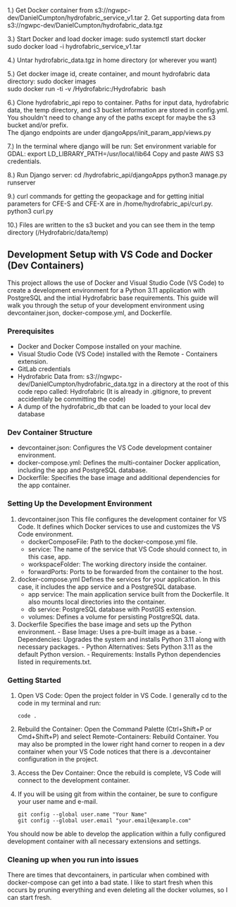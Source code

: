 1.)  Get Docker container from s3://ngwpc-dev/DanielCumpton/hydrofabric_service_v1.tar
2.   Get supporting data from s3://ngwpc-dev/DanielCumpton/hydrofabric_data.tgz

3.)  Start Docker and load docker image:  sudo systemctl start docker  
       sudo docker load -i hydrofabric_service_v1.tar

4.)  Untar hydrofabric_data.tgz in home directory (or wherever you want)

5.)  Get docker image id, create container, and mount hydrofabric data directory:
       sudo docker images  
       sudo docker run -ti -v <root path to where you untarred the hydrofabric data>/Hydrofabric:/Hydrofabric <image id from previous command > bash
                

6.)  Clone hydrofabric_api repo to container. 
                Paths for input data, hydrofabric data, the temp directory, and s3 bucket information are stored in
                config.yml.  You shouldn't need to change any of the paths except for maybe the s3 bucket and/or prefix.  
                 The django endpoints are under djangoApps/init_param_app/views.py
                
7.)  In the terminal where django will be run:
     Set environment variable for GDAL:  export LD_LIBRARY_PATH=/usr/local/lib64
     Copy and paste AWS S3 credentials.  
                 
8.)  Run Django server:  cd <root path>/hydrofabric_api/djangoApps
       python3 manage.py runserver
                
9.)  curl commands for getting the geopackage and for getting initial parameters for CFE-S and CFE-X are in 
     /home/hydrofabric_api/curl.py.
     python3 curl.py          
                 
10.)  Files are written to the s3 bucket and you can see them in the temp directory (/Hydrofabric/data/temp)

## Development Setup with VS Code and Docker (Dev Containers)

This project allows the use of Docker and Visual Studio Code (VS Code) to create a development environment for a Python 3.11 application with PostgreSQL and the intial Hydrofabric base requirements. This guide will walk you through the setup of your development environment using devcontainer.json, docker-compose.yml, and Dockerfile.

### Prerequisites
- Docker and Docker Compose installed on your machine.
- Visual Studio Code (VS Code) installed with the Remote - Containers extension.
- GitLab credentials
- Hydrofabric Data from: s3://ngwpc-dev/DanielCumpton/hydrofabric_data.tgz in a directory at the root of this code repo called: Hydrofabric (It is already in .gitignore, to prevent accidentlaly be committing the code)
- A dump of the hydrofabric_db that can be loaded to your local dev database

### Dev Container Structure
 - devcontainer.json: Configures the VS Code development container environment.
 - docker-compose.yml: Defines the multi-container Docker application, including the app and PostgreSQL database.
 - Dockerfile: Specifies the base image and additional dependencies for the app container.

### Setting Up the Development Environment
 1. devcontainer.json
This file configures the development container for VS Code. It defines which Docker services to use and customizes the VS Code environment.
       - dockerComposeFile: Path to the docker-compose.yml file.
       - service: The name of the service that VS Code should connect to, in this case, app.
       - workspaceFolder: The working directory inside the container.
       - forwardPorts: Ports to be forwarded from the container to the host.
 2. docker-compose.yml
Defines the services for your application. In this case, it includes the app service and a PostgreSQL database.
       - app service: The main application service built from the Dockerfile. It also mounts local directories into the container.
       - db service: PostgreSQL database with PostGIS extension.
       - volumes: Defines a volume for persisting PostgreSQL data.
3. Dockerfile
Specifies the base image and sets up the Python environment.
       - Base Image: Uses a pre-built image as a base.
       - Dependencies: Upgrades the system and installs Python 3.11 along with necessary packages.
       - Python Alternatives: Sets Python 3.11 as the default Python version.
       - Requirements: Installs Python dependencies listed in requirements.txt.

### Getting Started
1. Open VS Code: Open the project folder in VS Code. I generally cd to the code in my terminal and run:

       code .

2. Rebuild the Container: Open the Command Palette (Ctrl+Shift+P or Cmd+Shift+P) and select Remote-Containers: Rebuild Container. You may also be prompted in the lower right hand corner to reopen in a dev container when your VS Code notices that there is a .devcontainer configuration in the project.
3. Access the Dev Container: Once the rebuild is complete, VS Code will connect to the development container.
4. If you will be using git from within the container, be sure to configure your user name and e-mail.

       git config --global user.name "Your Name"
       git config --global user.email "your.email@example.com"


You should now be able to develop the application within a fully configured development container with all necessary extensions and settings.

### Cleaning up when you run into issues
There are times that devcontainers, in particular when combined with docker-compose can get into a bad state.  I like to start fresh when this occurs by pruning everything and even deleting all the docker volumes, so I can start fresh.
